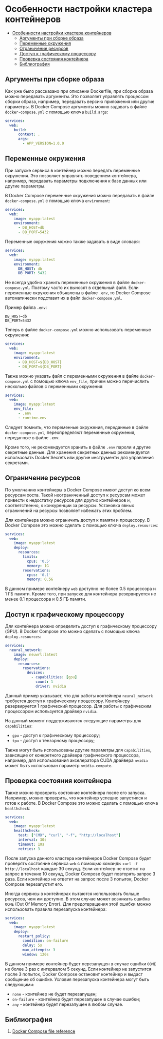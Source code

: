 # Особенности настройки кластера контейнеров

- [Особенности настройки кластера контейнеров](#особенности-настройки-кластера-контейнеров)
  - [Аргументы при сборке образа](#аргументы-при-сборке-образа)
  - [Переменные окружения](#переменные-окружения)
  - [Ограничение ресурсов](#ограничение-ресурсов)
  - [Доступ к графическому процессору](#доступ-к-графическому-процессору)
  - [Проверка состояния контейнера](#проверка-состояния-контейнера)
  - [Библиография](#библиография)

## Аргументы при сборке образа

Как уже было рассказано при описании Dockerfile, при сборке образа можно передавать аргументы. Это позволяет управлять процессом сборки образа, например, передавать версию приложения или другие параметры. В Docker Compose аргументы можно задавать в файле `docker-compose.yml` с помощью ключа `build.args`:

```yaml
services:
  web:
    build:
      context: .
      args:
        - APP_VERSION=1.0.0
```

## Переменные окружения

При запуске сервиса в контейнер можно передать переменные окружения. Это позволяет управлять поведением контейнера, например, передавать параметры подключения к базе данных или другие параметры.

В Docker Compose переменные окружения можно передавать в файле `docker-compose.yml` с помощью ключа `environment`:

```yaml
services:
  web:
    image: myapp:latest
    environment:
      - DB_HOST=db
      - DB_PORT=5432
```

Переменные окружения можно также задавать в виде словаря:

```yaml
services:
  web:
    image: myapp:latest
    environment:
      DB_HOST: db
      DB_PORT: 5432
```

Не всегда удобно хранить переменные окружения в файле `docker-compose.yml`. Поэтому часто их выносят в отдельный файл. Если переменные окружения объявлены в файле `.env`, то Docker Compose автоматически подставит их в файл `docker-compose.yml`.

Пример файла `.env`:

```env
DB_HOST=db
DB_PORT=5432
```

Теперь в файле `docker-compose.yml` можно использовать переменные окружения:

```yaml
services:
  web:
    image: myapp:latest
    environment:
      - DB_HOST=${DB_HOST}
      - DB_PORT=${DB_PORT}
```

Также можно указать файл с переменными окружения в файле `docker-compose.yml` с помощью ключа `env_file`, причем можно перечислить несколько файлов с переменными окружения:

```yaml
services:
  web:
    image: myapp:latest
    env_file:
      - .env
      - runtime.env
```

Следует помнить, что переменные окружения, переданные в файле `docker-compose.yml`, переопределяют переменные окружения, переданные в файле `.env`.

Кроме того, не рекомендуется хранить в файле `.env` пароли и другие секретные данные. Для хранения секретных данных рекомендуется использовать Docker Secrets или другие инструменты для управления секретами.

## Ограничение ресурсов

По умолчанию контейнеры в Docker Compose имеют доступ ко всем ресурсам хоста. Такой неограниченный доступ к ресурсам может привести к недостатку ресурсов для других контейнеров и, соответственно, к конкуренции за ресурсы. Установка явных ограничений на ресурсы позволяет избежать этих проблем.

Для контейнера можно ограничить доступ к памяти и процессору. В Docker Compose это можно сделать с помощью ключа `deploy.resources`:

```yaml
services:
  web:
    image: myapp:latest
    deploy:
      resources:
        limits:
          cpus: '0.5'
          memory: 1G
        reservations:
          cpus: '0.1'
          memory: 0.5G
```

В данном примере контейнеру `web` доступно не более 0.5 процессора и 1 ГБ памяти. Кроме того, при запуске для контейнера резервируется не менее 0.1 процессора и 0.5 ГБ памяти.

## Доступ к графическому процессору

Для контейнера можно определить доступ к графическому процессору (GPU). В Docker Compose это можно сделать с помощью ключа `deploy.resources`:

```yaml
services:
  neural_network:
    image: neuwrl:latest
    deploy:
      resources:
        reservations:
          devices:
            - capabilities: [gpu]
              count: 1
              driver: nvidia
```

Данный пример указывает, что для работы контейнера `neural_network` требуется доступ к графическому процессору. Контейнеру резервируется 1 графический процессор. Для работы с графическим процессором используется драйвер `nvidia`.

На данный момент поддерживаются следующие параметры для `capabilities`:

- `gpu` - доступ к графическому процессору;
- `tpu` - доступ к тензорному процессору;

Также могут быть использованы другие параметры для `capabilities`, зависящие от конкретного драйвера графического процессора, например, для использования акселератора CUDA драйвера `nvidia` может быть использован параметр `nvidia-compute`.

## Проверка состояния контейнера

Также можно проверить состояние контейнера после его запуска. Например, можно проверить, что контейнер успешно запустился и готов к работе. В Docker Compose это можно сделать с помощью ключа `healthcheck`:

```yaml
services:
  web:
    image: myapp:latest
    healthcheck:
      test: ["CMD", "curl", "-f", "http://localhost"]
      interval: 30s
      timeout: 10s
      retries: 3
```

После запуска данного кластера контейнеров Docker Compose будет проверять состояние сервиса `web` с помощью команды `curl -f http://localhost` каждые 30 секунд. Если контейнер не ответит на запрос в течение 10 секунд, Docker Compose будет повторять запрос 3 раза. Если контейнер не ответит на запрос после 3 попыток, Docker Compose перезапустит его.

Иногда сервисы в контейнерах пытаются использовать больше ресурсов, чем им доступно. В этом случае может возникать ошибка `OOME` (Out Of Memory Error). Для предотвращения этой ошибки можно использовать правила перезапуска контейнера:

```yaml
services:
  web:
    image: myapp:latest
    deploy:
      restart_policy:
        condition: on-failure
        delay: 5s
        max_attempts: 3
        window: 120s
```

В данном примере контейнер будет перезапущен в случае ошибки `OOME` не более 3 раз с интервалом 5 секунд. Если контейнер не запустится после 3 попыток, Docker Compose остановит контейнер и выдаст сообщение об ошибке. Условия перезапуска контейнера могут быть следующими:

- `none` - контейнер не будет перезапущен;
- `on-failure` - контейнер будет перезапущен в случае ошибки;
- `any` - контейнер будет перезапущен в любом случае.

## Библиография

1. [Docker Compose file reference](https://docs.docker.com/compose/compose-file/)
